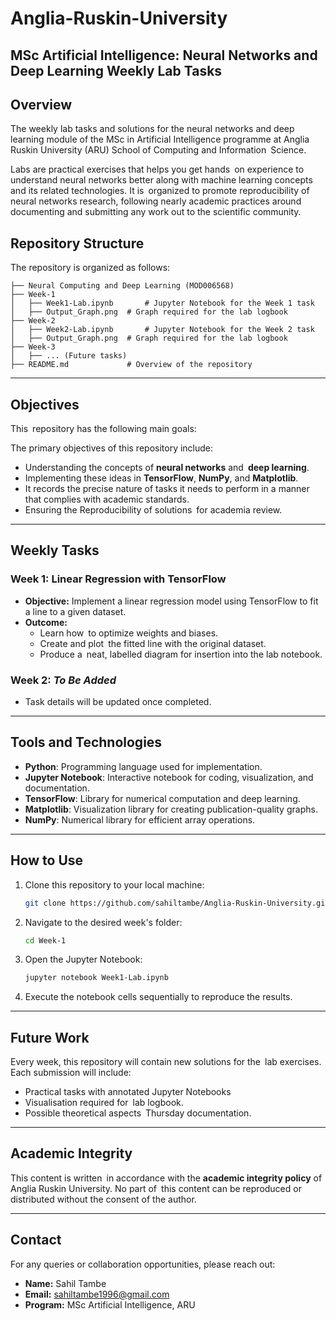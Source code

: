 # Anglia-Ruskin-University
## MSc Artificial Intelligence: Neural Networks and Deep Learning Weekly Lab Tasks

## Overview
The weekly lab tasks and solutions for the neural networks and deep learning module of the MSc in Artificial Intelligence programme at Anglia Ruskin University (ARU) School of Computing and Information Science.

Labs are practical exercises that helps you get hands on experience to understand neural networks better along with machine learning concepts and its related technologies. It is organized to promote reproducibility of neural networks research, following nearly academic practices around documenting and submitting any work out to the scientific community.

## Repository Structure
The repository is organized as follows:
```
├── Neural Computing and Deep Learning (MOD006568)
├── Week-1
│   ├── Week1-Lab.ipynb       # Jupyter Notebook for the Week 1 task
│   ├── Output_Graph.png  # Graph required for the lab logbook
├── Week-2
│   ├── Week2-Lab.ipynb       # Jupyter Notebook for the Week 2 task
│   ├── Output_Graph.png  # Graph required for the lab logbook
├── Week-3
│   ├── ... (Future tasks)
├── README.md             # Overview of the repository
```

---

## Objectives
This repository has the following main goals:



The primary objectives of this repository include:
- Understanding the concepts of **neural networks** and **deep learning**.
- Implementing these ideas in **TensorFlow**, **NumPy**, and **Matplotlib**.
- It records the precise nature of tasks it needs to perform in a manner that complies with academic standards.
- Ensuring the Reproducibility of solutions for academia review.

---

## Weekly Tasks
### Week 1: Linear Regression with TensorFlow
- **Objective:** Implement a linear regression model using TensorFlow to fit a line to a given dataset.
- **Outcome:**
  - Learn how to optimize weights and biases.
  - Create and plot the fitted line with the original dataset.
  - Produce a neat, labelled diagram for insertion into the lab notebook.


### Week 2: *To Be Added*
- Task details will be updated once completed.

---

## Tools and Technologies
- **Python**: Programming language used for implementation.
- **Jupyter Notebook**: Interactive notebook for coding, visualization, and documentation.
- **TensorFlow**: Library for numerical computation and deep learning.
- **Matplotlib**: Visualization library for creating publication-quality graphs.
- **NumPy**: Numerical library for efficient array operations.

---

## How to Use
1. Clone this repository to your local machine:
   ```bash
   git clone https://github.com/sahiltambe/Anglia-Ruskin-University.git
   ```
2. Navigate to the desired week's folder:
   ```bash
   cd Week-1
   ```
3. Open the Jupyter Notebook:
   ```bash
   jupyter notebook Week1-Lab.ipynb
   ```
4. Execute the notebook cells sequentially to reproduce the results.

---

## Future Work
Every week, this repository will contain new solutions for the lab exercises. Each submission will include:
- Practical tasks with annotated Jupyter Notebooks
- Visualisation required for lab logbook.
- Possible theoretical aspects Thursday documentation.


---

## Academic Integrity
This content is written in accordance with the **academic integrity policy** of Anglia Ruskin University. No part of this content can be reproduced or distributed without the consent of the author.

---

## Contact
For any queries or collaboration opportunities, please reach out:
- **Name:** Sahil Tambe
- **Email:** sahiltambe1996@gmail.com
- **Program:** MSc Artificial Intelligence, ARU
